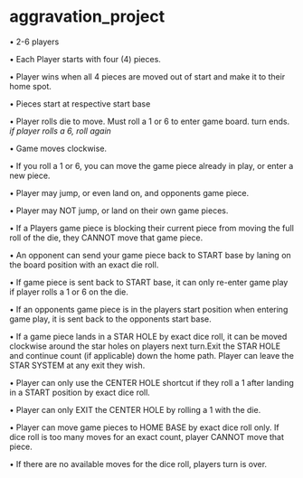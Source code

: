 # aggravation_project

• 2-6 players

• Each Player starts with four (4) pieces. 
  
• Player wins when all 4 pieces are moved out of start and make it to their home spot.

• Pieces start at respective start base

• Player rolls die to move. Must roll a 1 or 6 to enter game board. turn ends.
  *if player rolls a 6, roll again*

• Game moves clockwise.

• If you roll a 1 or 6, you can move the game piece already in play, or enter a new piece. 

• Player may jump, or even land on, and opponents game piece.

• Player may NOT jump, or land on their own game pieces. 

• If a Players game piece is blocking their current piece from moving the full roll of the die, they CANNOT move that game piece.

• An opponent can send your game piece back to START base by laning on the board position with an exact die roll.

• If game piece is sent back to START base, it can only re-enter game play if player rolls a 1 or 6 on the die.

• If an opponents game piece is in the players start position when entering game play, it is sent back to the opponents start base.

• If a game piece lands in a STAR HOLE by exact dice roll, it can be moved clockwise around the star holes on players next turn.Exit the STAR HOLE and continue count (if applicable) down the home path. Player can leave the STAR SYSTEM at any exit they wish.

• Player can only use the CENTER HOLE shortcut if they roll a 1 after landing in a START position by exact dice roll.

• Player can only EXIT the CENTER HOLE by rolling a 1 with the die.

• Player can move game pieces to HOME BASE by exact dice roll only. If dice roll is too many moves for an exact count, player CANNOT move that piece. 

• If there are no available moves for the dice roll, players turn is over.































